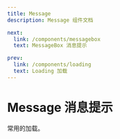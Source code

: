 ```yaml
---
title: Message
description: Message 组件文档

next:
  link: /components/messagebox
  text: MessageBox 消息提示

prev:
  link: /components/loading
  text: Loading 加载
---
```


# Message 消息提示

常用的加载。
